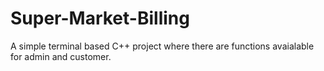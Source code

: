 # Super-Market-Billing
A simple terminal based C++ project where there are functions avaialable for admin and customer.
